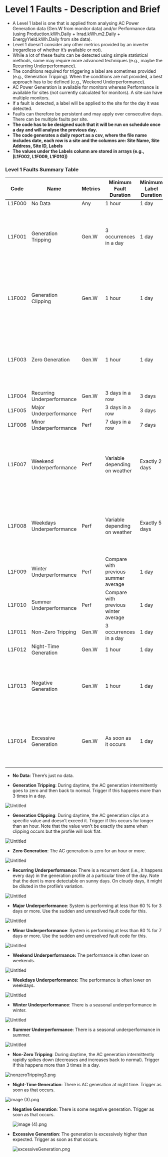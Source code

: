 # Level 1 Faults - Description and Brief

- A Level 1 label is one that is applied from analysing AC Power Generation data (Gen.W from monitor data) and/or Performance data (using Production.kWh.Daily + Irrad.kWh.m2.Daily + EnergyYield.kWh.Daily from site data).
- Level 1 doesn’t consider any other metrics provided by an inverter (regardless of whether it’s available or not).
- While a lot of these faults can be detected using simple statistical methods, some may require more advanced techniques (e.g., maybe the Recurring Underperformance).
- The conditions required for triggering a label are sometimes provided (e.g., Generation Tripping). When the conditions are not provided, a best approach has to be defined (e.g., Weekend Underperformance).
- AC Power Generation is available for monitors whereas Performance is available for sites (not currently calculated for monitors). A site can have multiple monitors.
- If a fault is detected, a label will be applied to the site for the day it was detected.
- Faults can therefore be persistent and may apply over consecutive days. There can be multiple faults per site.
- **The code has to be designed such that it will be run on schedule once a day and will analyse the previous day.**
- **The code generates a daily report as a csv, where the file name includes date, each row is a site and the columns are: Site Name, Site Address, Site ID, Labels**
- **The values under the Labels column are stored in arrays (e.g., [L1F002, L1F009, L1F010])**

### Level 1 Faults Summary Table

| Code | Name | Metrics | Minimum Fault Duration | Minimum Label Duration | Requires Clearsky | Notes |
| --- | --- | --- | --- | --- | --- | --- |
| L1F000 | No Data | Any | 1 hour | 1 day | No |  |
| L1F001 | Generation Tripping | Gen.W | 3 occurrences in a day | 1 day | No | Pick a minimum threshold to avoid false positives due to precision error: 1% of system size |
| L1F002 | Generation Clipping | Gen.W | 1 hour | 1 day | Yes | Pick a minimum threshold to avoid false negatives as clipping is never just one value: 1% of system size |
| L1F003 | Zero Generation | Gen.W | 1 hour | 1 day | No | Pick a minimum threshold to avoid false positives due to precision error: 1% of system size |
| L1F004 | Recurring Underperformance | Gen.W | 3 days in a row | 3 days | Yes |  |
| L1F005 | Major Underperformance | Perf | 3 days in a row | 3 days | Yes |  |
| L1F006 | Minor Underperformance | Perf | 7 days in a row | 7 days | Yes |  |
| L1F007 | Weekend Underperformance | Perf | Variable depending on weather | Exactly 2 days | Yes | Compare weekend day with average performance for previous 10 weekday entries. Flag if more than 20% under. |
| L1F008 | Weekdays Underperformance | Perf | Variable depending on weather | Exactly 5 days | Yes | Compare weekday with average performance for previous 4 weekend entries. Flag if more than 20% under. |
| L1F009 | Winter Underperformance | Perf | Compare with previous summer average | 1 day | Yes |  |
| L1F010 | Summer Underperformance | Perf | Compare with previous winter average | 1 day | Yes |  |
| L1F011 | Non-Zero Tripping | Gen.W | 3 occurrences in a day | 1 day | Yes |  |
| L1F012 | Night-Time Generation | Gen.W | 1 hour | 1 day | No |  |
| L1F013 | Negative Generation | Gen.W | 1 hour | 1 day | No | Pick a minimum threshold to avoid false positives due to precision error: 1% of system size |
| L1F014 | Excessive Generation | Gen.W | As soon as it occurs | 1 day | No | Pick a minimum threshold to avoid false positives: excessive 100% of system size |

- **No Data**: There’s just no data.

- **Generation Tripping**: During daytime, the AC generation intermittently goes to zero and then back to normal. Trigger if this happens more than 3 times in a day.

![Untitled](https://res.cloudinary.com/dxbk4zeyc/image/upload/v1697510789/NSSN%20GSES/gxlq5uonhwcwjoht9e69.png)

- **Generation Clipping**: During daytime, the AC generation clips at a specific value and doesn’t exceed it. Trigger if this occurs for longer than an hour. Note that the value won’t be exactly the same when clipping occurs but the profile will look flat.

![Untitled](https://res.cloudinary.com/dxbk4zeyc/image/upload/v1697510788/NSSN%20GSES/qsyxdjtdimrqvczpjn2g.png)

- **Zero Generation**: The AC generation is zero for an hour or more.

![Untitled](https://res.cloudinary.com/dxbk4zeyc/image/upload/v1697510788/NSSN%20GSES/zsjovizvtskiosamltth.png)

- **Recurring Underperformance:** There is a recurrent dent (i.e., it happens every day) in the generation profile at a particular time of the day. Note that the dent is more detectable on sunny days. On cloudy days, it might be diluted in the profile’s variation.

![Untitled](https://res.cloudinary.com/dxbk4zeyc/image/upload/v1697510787/NSSN%20GSES/jg0j9nbxprfdzwjwslwk.png)

- **Major Underperformance**: System is performing at less than 60 % for 3 days or more. Use the sudden and unresolved fault code for this.

![Untitled](https://res.cloudinary.com/dxbk4zeyc/image/upload/v1697510788/NSSN%20GSES/qw2xaopkmwpmkp4gesz7.png)

- **Minor Underperformance**: System is performing at less than 80 % for 7 days or more. Use the sudden and unresolved fault code for this.

![Untitled](https://res.cloudinary.com/dxbk4zeyc/image/upload/v1697510788/NSSN%20GSES/rpz37gzj8avyr8aaxua5.png)

- **Weekend Underperformance:** The performance is often lower on weekends.

![Untitled](https://res.cloudinary.com/dxbk4zeyc/image/upload/v1697510788/NSSN%20GSES/iezdaon36waarzjczyc6.png)

- **Weekdays Underperformance:** The performance is often lower on weekdays.

![Untitled](https://res.cloudinary.com/dxbk4zeyc/image/upload/v1697510788/NSSN%20GSES/dvw4tuch4sokqycjankf.png)

- **Winter Underperformance**: There is a seasonal underperformance in winter.

![Untitled](https://res.cloudinary.com/dxbk4zeyc/image/upload/v1697510788/NSSN%20GSES/v43cmtcq7ol0kanqa3j8.png)

- **Summer Underperformance**: There is a seasonal underperformance in summer.

![Untitled](https://res.cloudinary.com/dxbk4zeyc/image/upload/v1697510789/NSSN%20GSES/qmai0heujgsjun0msuwb.png)

- **Non-Zero Tripping**: During daytime, the AC generation intermittently rapidly spikes down (decreases and increases back to normal). Trigger if this happens more than 3 times in a day.

![nonzeroTripping3.png](https://res.cloudinary.com/dxbk4zeyc/image/upload/v1697510787/NSSN%20GSES/qrkdtxifxeqcvyetrjai.png)

- **Night-Time Generation**: There is AC generation at night time. Trigger as soon as that occurs.

![image (3).png](https://res.cloudinary.com/dxbk4zeyc/image/upload/v1697510787/NSSN%20GSES/pfma2ybznkihbcv1gwer.png)

- **Negative Generation**: There is some negative generation. Trigger as soon as that occurs.
    
    ![image (4).png](https://res.cloudinary.com/dxbk4zeyc/image/upload/v1697510788/NSSN%20GSES/g3nvj5ouvcd70mucu9ts.png)
    

- **Excessive Generation**: The generation is excessively higher than expected. Trigger as soon as that occurs.
    
    ![excessiveGeneration.png](https://res.cloudinary.com/dxbk4zeyc/image/upload/v1697510787/NSSN%20GSES/a8zkw7jjlqwlgmkqzedc.png)